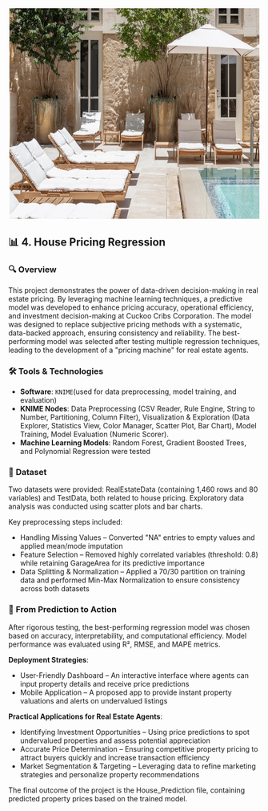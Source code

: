 <div align="center">
  <img src="https://github.com/ruben-machado/University-Projects/blob/main/4.%20House%20Pricing%20Regression/House.jpg" alt="image alt" width="500" height="420">
</div>

## 📊 **4. House Pricing Regression**

### 🔍 **Overview**

This project demonstrates the power of data-driven decision-making in real estate pricing. By leveraging machine learning techniques, a predictive model was developed to enhance pricing accuracy, operational efficiency, and investment decision-making at Cuckoo Cribs Corporation. The model was designed to replace subjective pricing methods with a systematic, data-backed approach, ensuring consistency and reliability. The best-performing model was selected after testing multiple regression techniques, leading to the development of a "pricing machine" for real estate agents.

### 🛠️ **Tools & Technologies**

- **Software**: `KNIME`(used for data preprocessing, model training, and evaluation)
- **KNIME Nodes**: Data Preprocessing (CSV Reader, Rule Engine, String to Number, Partitioning, Column Filter), Visualization & Exploration (Data Explorer, Statistics View, Color Manager, Scatter Plot, Bar Chart), Model Training, Model Evaluation (Numeric Scorer).
- **Machine Learning Models**: Random Forest, Gradient Boosted Trees, and Polynomial Regression were tested

### 📂 **Dataset**

Two datasets were provided: RealEstateData (containing 1,460 rows and 80 variables) and TestData, both related to house pricing. Exploratory data analysis was conducted using scatter plots and bar charts.

Key preprocessing steps included:

- Handling Missing Values – Converted "NA" entries to empty values and applied mean/mode imputation
- Feature Selection – Removed highly correlated variables (threshold: 0.8) while retaining GarageArea for its predictive importance
- Data Splitting & Normalization – Applied a 70/30 partition on training data and performed Min-Max Normalization to ensure consistency across both datasets

### 🚀 **From Prediction to Action**

After rigorous testing, the best-performing regression model was chosen based on accuracy, interpretability, and computational efficiency. Model performance was evaluated using R², RMSE, and MAPE metrics.

**Deployment Strategies**:

- User-Friendly Dashboard – An interactive interface where agents can input property details and receive price predictions
- Mobile Application – A proposed app to provide instant property valuations and alerts on undervalued listings

**Practical Applications for Real Estate Agents**:

- Identifying Investment Opportunities – Using price predictions to spot undervalued properties and assess potential appreciation
- Accurate Price Determination – Ensuring competitive property pricing to attract buyers quickly and increase transaction efficiency
- Market Segmentation & Targeting – Leveraging data to refine marketing strategies and personalize property recommendations

The final outcome of the project is the House_Prediction file, containing predicted property prices based on the trained model.
